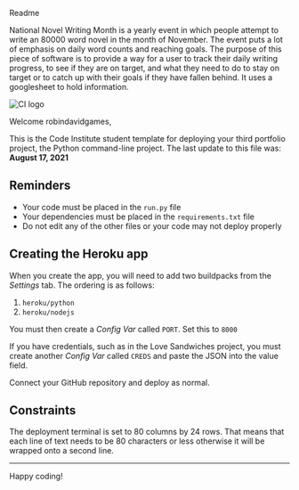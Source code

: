Readme

National Novel Writing Month is a yearly event in which people attempt to write an 80000 word novel in the month of November. The event puts a lot of emphasis on daily word counts and reaching goals. The purpose of this piece of software is to provide a way for a user to track their daily writing progress, to see if they are on target, and what they need to do to stay on target or to catch up with their goals if they have fallen behind. It uses a googlesheet to hold information.






![CI logo](https://codeinstitute.s3.amazonaws.com/fullstack/ci_logo_small.png)

Welcome robindavidgames,

This is the Code Institute student template for deploying your third portfolio project, the Python command-line project. The last update to this file was: **August 17, 2021**

## Reminders

* Your code must be placed in the `run.py` file
* Your dependencies must be placed in the `requirements.txt` file
* Do not edit any of the other files or your code may not deploy properly

## Creating the Heroku app

When you create the app, you will need to add two buildpacks from the _Settings_ tab. The ordering is as follows:

1. `heroku/python`
2. `heroku/nodejs`

You must then create a _Config Var_ called `PORT`. Set this to `8000`

If you have credentials, such as in the Love Sandwiches project, you must create another _Config Var_ called `CREDS` and paste the JSON into the value field.

Connect your GitHub repository and deploy as normal.

## Constraints

The deployment terminal is set to 80 columns by 24 rows. That means that each line of text needs to be 80 characters or less otherwise it will be wrapped onto a second line.

-----
Happy coding!